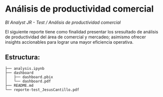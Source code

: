 # Análisis de productividad comercial
*BI Analyst JR - Test / Análisis de productividad comercial*

El siguiente reporte tiene como finalidad presentar los sresultado de análisis de productividad del área de comercial y mercadeo; asimismo ofrecer insights accionables para lograr una mayor eficiencia operativa.


## Estructura:

```
├── analysis.ipynb
├── dashboard
│   ├── dashboard.pbix
│   └── dashboard.pdf
├── README.md
└── reporte-test_JesusCantillo.pdf



